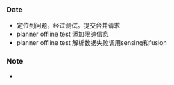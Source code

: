 ### Date
- 定位到问题，经过测试。提交合并请求
- planner offline test 添加限速信息
- planner offline test 解析数据失败调用sensing和fusion


### Note
- 